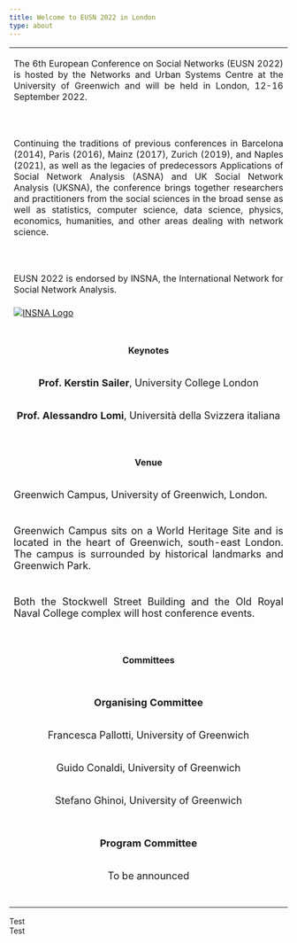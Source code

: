 ```yaml
---
title: Welcome to EUSN 2022 in London
type: about
---
```


  <table>
  <tr>
    <td><p align="justify">The 6th European Conference on Social Networks (EUSN 2022) is hosted by the Networks and Urban Systems Centre at the University of Greenwich and will be held in London, 12-16 September 2022.</p></td>
  </tr>
   <tr>
    <td><br></td>
  </tr>
    <tr>
    <td><p align="justify">Continuing the traditions of previous conferences in Barcelona (2014), Paris (2016), Mainz (2017), Zurich (2019), and Naples (2021), as well as the legacies of predecessors Applications of Social Network Analysis (ASNA) and UK Social Network Analysis (UKSNA), the conference brings together researchers and practitioners from the social sciences in the broad sense as well as statistics, computer science, data science, physics, economics, humanities, and other areas dealing with network science. </p></td>
  </tr>
   <tr>
    <td><br></td>
  </tr>
   <tr>
    <td><p align="justify">EUSN 2022 is endorsed by INSNA, the International Network for Social Network Analysis.</p></td>
  </tr>
     <tr>
    <td><a title="INSNA" href="https://www.insna.org/" target="_blank" > <img class="my-12 max-w-sm mx-auto" src="/img/INSNA_logo.png" alt="INSNA Logo"></a></td>
  </tr>
    <tr>
    <td><br></td>
  </tr>
  <tr>
    <td><p align="center"><b>Keynotes</b></p></td>
  </tr>
   <tr>
     <td><font size="4"><p align="center"><b>Prof. Kerstin Sailer</b>, University College London</font></p></td>
  </tr>
   <tr>
    <td><font size="4"><p align="center"><b>Prof. Alessandro Lomi</b>, Università della Svizzera italiana</font></p></td>
  </tr>
  <tr>
    <td><br></td>
  </tr>
  <tr>
    <td><p align="center"><b>Venue</b></p></td>
  </tr>
   <tr>
    <td><p align="left"><font size="4">Greenwich Campus, University of Greenwich, London.</font></p></td>
  </tr>
    <tr>
    <td></td>
  </tr>
   <tr>
    <td><p align="justify"><font size="4">Greenwich Campus sits on a World Heritage Site and is located in the heart of Greenwich, south-east London. The campus is surrounded by historical landmarks and Greenwich Park.</font></p></td>
  </tr>
    <tr>
    <td></td>
  </tr>
     <tr>
    <td><p align="justify"><font size="4">Both the Stockwell Street Building and the Old Royal Naval College complex will host conference events.</font></p></td>
  </tr>
   <tr>
    <td><br></td>
  </tr>
    <tr>
    <td><p align="center"><b>Committees</b></p></td>
  </tr>
   <tr>
    <td></td>
  </tr>
   <tr>
    <td></td>
  </tr>
     <tr>
    <td></td>
  </tr>
   <tr>
    <td><p align="center"><font size="4"><b>Organising Committee</b></font></p></td>
  </tr>
   <tr>
    <td><p align="center"><font size="4">Francesca Pallotti, University of Greenwich</font></p></td>
  </tr>
   <tr>
    <td><p align="center"><font size="4">Guido Conaldi, University of Greenwich</font></p></td>
   </tr>
    <tr>
    <td><p align="center"><font size="4">Stefano Ghinoi, University of Greenwich</font></p></td>
   </tr>
    <tr>
    <td></td>
  </tr>
    <tr>
    <td></td>
  </tr>
     <tr>
   <tr>
    <td></td>
  </tr>
    <td><p align="center"><font size="4"> <b>Program Committee</b></font></p></td>
  </tr>
       <tr>
    <td><p align="center"><font size="4">To be announced</font></p></td>
  </tr>
    <tr>
    <td><br></td>
  </tr>
</table>      
<div class="row">
  <div class="column">Test</div>
  <div class="column">Test</div>
</div>

